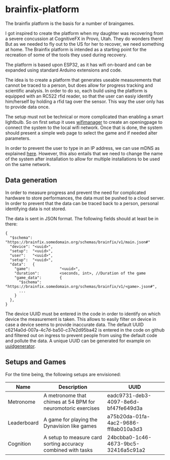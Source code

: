 # brainfix-platform
The brainfix platform is the basis for a number of braingames.

I got inspired to create the platform when my daughter was recovering from a severe concussion at CognitiveFX in Provo, Utah. They do wonders there! But as we needed to fly out to the US for her to recover, we need something at home. The Brainfix platform is intended as a starting point for the recreation of some of the tools they used during recovery.

The platform is based upon ESP32, as it has wifi on-board and can be expanded using standard Arduino extensions and code.

The idea is to create a platform that generates useable measurements that cannot be traced to a person, but does allow for progress tracking and scientific analysis. In order to do so, each build using the platform is equipped with an RC522 rfid reader, so that the user can easiy identify him/herself by holding a rfid tag over the sensor. This way the user only has to provide data once.

The setup must not be technical or more complicated than enabling a smart lightbulb. So on first setup it uses [wifimanager](https://github.com/tzapu/WiFiManager) to create an openingpage to connect the system to the local wifi network. Once that is done, the system should present a simple web page to select the game and if needed alter parameters.

In order to prevent the user to type in an IP address, we can use mDNS as explained [here](https://techtutorialsx.com/2020/04/17/esp32-mdns-address-resolution/). However, this also entails that we need to change the name of the system after installation to allow for multiple installations to be used on the same network.

## Data generation
In order to measure progress and prevent the need for complicated hardware to store performances, the data must be pushed to a cloud server. In order to prevent that the data can be traced back to a person, personal identifying data is not stored. 

The data is sent in JSON format. The following fields should at least be in there:
```
{
  "$schema": "https://brainfix.somedomain.org/schemas/brainfix/v1/main.json#"
  "device": "<uuid>",
  "setup":  "<uuid>",
  "user":   "<uuid>",
  "setup":  "<uuid>",
  "data":   {
    "game":             "<uuid>",
    "duration":         <seconds, int>, //Duration of the game
    "game_data":        {
      "$schema": "https://brainfix.somedomain.org/schemas/brainfix/v1/<game>.json#",
      ...
    }
  }, 
}
```
The device UUID must be entered in the code in order to identify on which device the measurement is taken. This allows to easily filter on device in case a device seems to provide inaccurate data. The default UUID c6214a0d-007a-4c7d-ba50-c37e2d95ba42 is entered in the code on github and filtered out on ingress to prevent people from using the default code and pollute the data. A unique UUID can be generated for example on [uuidgenerator](https://www.uuidgenerator.net/).

## Setups and Games
For the time being, the following setups are envisioned:

| Name             | Description                                                  | UUID                                 |
|------------------|--------------------------------------------------------------|--------------------------------------|
| Metronome        | A metronome that chimes at 54 BPM for neuromotoric exercises | eadc9731-deb3-4097-8e6d-bf47fe649d3a |
| Leaderboard      | A game for playing the Dynavision like games                 | a75b20da-01fa-4ac2-9686-ff8ab010a3d3 |
| Cognition        | A setup to measure card sorting accuracy combined with tasks | 24bcbba0-1c46-4673-9bc5-32416a5c91a2 |
